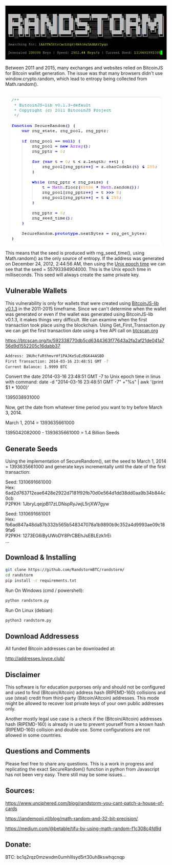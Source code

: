 
<p align="center">
  <img src="RandstormProgram.png" alt="Your Image Description">
</p>
Between 2011 and 2015, many exchanges and websites relied on BitcoinJS for Bitcoin wallet generation. The issue was that many browsers didn't use window.crypto.random, which lead to entropy being collected from Math.random(). <br> <br>

<p align="center">
  <img src="SecureRandomFunction.png" alt="Your Image Description">
</p>

This means that the seed is produced with rng_seed_time(), using Math.random() as the only source of entropy. If the address was generated on December 24, 2012, 2:44:56 AM, then using the [Unix epoch time](https://www.epochconverter.com/) we can see that the seed = 55793394904000. This is the Unix epoch time in milliseconds. This seed will always create the same private key.

## Vulnerable Wallets

This vulnerability is only for wallets that were created using [BitcoinJS-lib v0.1.3](https://cdnjs.cloudflare.com/ajax/libs/bitcoinjs-lib/0.1.3/bitcoinjs-min.js) in the 2011-2015 timeframe. Since we can't determine when the wallet was generated or even if the wallet was generated using BitcoinJS-lib v0.1.3, it makes things very difficult. We can examine when the first transaction took place using the blockchain. Using Get_First_Transaction.py we can get the first transaction date using a free API call on [btcscan.org](https://btcscan.org/)

https://btcscan.org/tx/592338770db5cd6344363f77643a2fa2af21de041a756d9d1552205c16dabb37

```bash
Address: 1NUhcfvRthmvrHf1PAJKe5uEzBGK44ASBD
First Transaction: 2014-03-16 23:48:51 GMT -7
Current Balance: 1.9999 BTC
```
Convert the date 2014-03-16 23:48:51 GMT -7 to Unix epoch time in linus with command: date -d "2014-03-16 23:48:51 GMT -7" +"%s" | awk '{print $1 * 1000}'

1395038931000

Now, get the date from whatever time period you want to try before March 3, 2014.

March 1, 2014 = 1393635661000

1395042082000 - 1393635661000 = 1.4 Billion Seeds

## Generate Seeds

Using the implementation of SecureRandom(), set the seed to March 1, 2014 = 1393635661000 and generate keys incrementally until the date of the first transaction:

Seed: 1310691661000 <br>
Hex: 6ad2d763712eae6428e2922d7181f92fb70d0e564d1dd38dd0aa9b34b844c0cb <br>
P2PKH: 1JbryLqejpB17zLDNspRyJwjL5rjXW7gyw<br>

Seed: 1310691661001 <br>
Hex: fb6ad847a48da87b332b565b548347078a1b9890b9c352a4d9993ae09c189fa6 <br>
P2PKH: 1273EG6iByUWoDY8PrCBEhJsEBLEzk1rEi<br>
...

## Download & Installing

```bash
git clone https://github.com/RandstormBTC/randstorm/
cd randstorm
pip install -r requirements.txt
```

Run On Windows (cmd / powershell):
```bash
python randstorm.py
```
Run On Linux (debian):
```bash
python3 randstorm.py
```
## Download Addressess 
All funded Bitcoin addresses can be downloaded at:

http://addresses.loyce.club/

## Disclaimer
This software is for education purporses only and should not be configured and used to find (Bitcoin/Altcoin) address hash (RIPEMD-160) collisions and use (steal) credit from third-party (Bitcoin/Altcoin) addresses. This mode might be allowed to recover lost private keys of your own public addresses only.

Another mostly legal use case is a check if the (Bitcoin/Altcoin) addresses hash (RIPEMD-160) is already in use to prevent yourself from a known hash (RIPEMD-160) collision and double use. Some configurations are not allowed in some countries.

## Questions and Comments

Please feel free to share any questions. This is a work in progress and replicating the exact SecureRandom() function in python from Javascript has not been very easy. There still may be some issues...

## Sources:

 <https://www.unciphered.com/blog/randstorm-you-cant-patch-a-house-of-cards>

 <https://jandemooij.nl/blog/math-random-and-32-bit-precision/>

 <https://medium.com/@betable/tifu-by-using-math-random-f1c308c4fd9d>

## Donate:
BTC: bc1q2rqz0mzwxdm0umhlllsyd5rt30uh8kswhqcnqp
